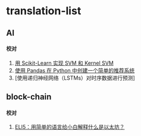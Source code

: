 # translation-list


## AI 
#### 校对
1. [用 Scikit-Learn 实现 SVM 和 Kernel SVM](https://juejin.im/post/5b7fd39af265da43831fa136)
2. [使用 Pandas 在 Python 中创建一个简单的推荐系统](https://juejin.im/post/5be958416fb9a049af6cc969)
3. [使用递归神经网络（LSTMs）对时序数据进行预测]

## block-chain
#### 校对
1. [ELI5：用简单的语言给小白解释什么是以太坊？](https://juejin.im/post/5bb070b16fb9a05ce02a8a26)
